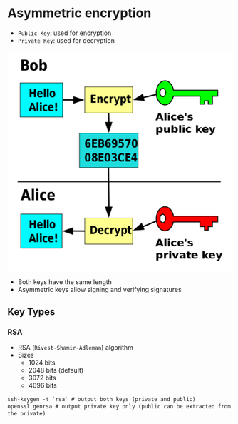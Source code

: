 # Asymmetric encryption

- `Public Key`: used for encryption
- `Private Key`: used for decryption

![Asymmetric encryption](./images/asymmetric-encryption.png)

- Both keys have the same length
- Asymmetric keys allow signing and verifying signatures

## Key Types

### RSA

- RSA (`Rivest-Shamir-Adleman`) algorithm
- Sizes
  - 1024 bits
  - 2048 bits (default)
  - 3072 bits
  - 4096 bits

```shell
ssh-keygen -t `rsa` # output both keys (private and public)
openssl genrsa # output private key only (public can be extracted from the private)
```
